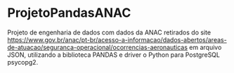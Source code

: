 # ProjetoPandasANAC

Projeto de engenharia de dados com dados da ANAC retirados do site https://www.gov.br/anac/pt-br/acesso-a-informacao/dados-abertos/areas-de-atuacao/seguranca-operacional/ocorrencias-aeronauticas em arquivo JSON, utilizando a biblioteca PANDAS e driver o Python para PostgreSQL psycopg2.
